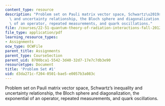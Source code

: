 ```yaml
---
content_type: resource
description: "Problem set on Pauli matrix vector space, Schwartz\u2019s inequality\
  \ and uncertainty relationship, the Bloch sphere and diagonalization, the exponential\
  \ of an operator, repeated measurements, and quark oscillations."
file: /courses/22-51-quantum-theory-of-radiation-interactions-fall-2012/d3da271cf2040501bae5e0057b3a083c_MIT22_51F12_ps1.pdf
file_type: application/pdf
learning_resource_types:
- Assignments
ocw_type: OCWFile
parent_title: Assignments
parent_type: CourseSection
parent_uid: 8700bca1-5542-3d40-32d7-17e7c7db3e90
resourcetype: Document
title: 'Problem Set #1'
uid: d3da271c-f204-0501-bae5-e0057b3a083c
---
```

Problem set on Pauli matrix vector space, Schwartz’s inequality and uncertainty relationship, the Bloch sphere and diagonalization, the exponential of an operator, repeated measurements, and quark oscillations.

